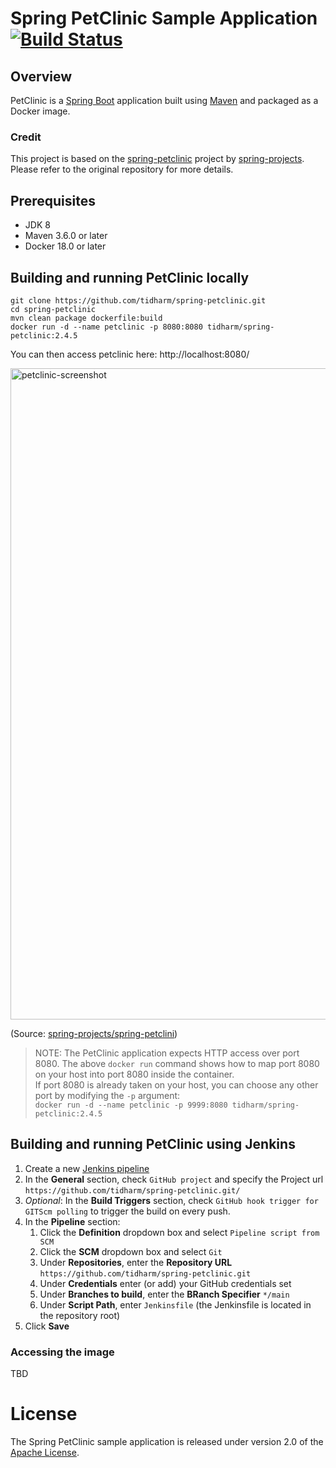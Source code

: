 # Spring PetClinic Sample Application [![Build Status](https://travis-ci.org/spring-projects/spring-petclinic.png?branch=main)](https://travis-ci.org/spring-projects/spring-petclinic/)

## Overview
PetClinic is a [Spring Boot](https://spring.io/guides/gs/spring-boot) application built using [Maven](https://spring.io/guides/gs/maven/) and packaged as a Docker image.

### Credit
This project is based on the <a href="https://github.com/spring-projects/spring-petclinic">spring-petclinic</a> project by <a href="https://github.com/spring-projects">spring-projects</a>.  
Please refer to the original repository for more details.

## Prerequisites
- JDK 8
- Maven 3.6.0 or later
- Docker 18.0 or later

## Building and running PetClinic locally
```
git clone https://github.com/tidharm/spring-petclinic.git
cd spring-petclinic
mvn clean package dockerfile:build
docker run -d --name petclinic -p 8080:8080 tidharm/spring-petclinic:2.4.5
```

You can then access petclinic here: http://localhost:8080/

<img width="1042" alt="petclinic-screenshot" src="https://cloud.githubusercontent.com/assets/838318/19727082/2aee6d6c-9b8e-11e6-81fe-e889a5ddfded.png">

(Source: <a href="https://github.com/spring-projects/spring-petclinic/blob/main/readme.md">spring-projects/spring-petclini</a>)  
  

> NOTE: The PetClinic application expects HTTP access over port 8080. The above `docker run` command shows how to map port 8080 on your host into port 8080 inside the container.  
If port 8080 is already taken on your host, you can choose any other port by modifying the `-p` argument:  
`docker run -d --name petclinic -p 9999:8080 tidharm/spring-petclinic:2.4.5`

## Building and running PetClinic using Jenkins
1. Create a new <a href="https://www.jenkins.io/doc/book/pipeline/">Jenkins pipeline</a>
1. In the **General** section, check `GitHub project` and specify the Project url `https://github.com/tidharm/spring-petclinic.git/`
1. _Optional_: In the **Build Triggers** section, check `GitHub hook trigger for GITScm polling` to trigger the build on every push.
1. In the **Pipeline** section:
    1. Click the **Definition** dropdown box and select `Pipeline script from SCM`
    1. Click the **SCM** dropdown box and select `Git`
    1. Under **Repositories**, enter the **Repository URL** `https://github.com/tidharm/spring-petclinic.git`
    1. Under **Credentials** enter (or add) your GitHub credentials set
    1. Under **Branches to build**, enter the **BRanch Specifier** `*/main`
    1. Under **Script Path**, enter `Jenkinsfile` (the Jenkinsfile is located in the repository root)
1. Click **Save**

### Accessing the image
TBD

# License

The Spring PetClinic sample application is released under version 2.0 of the [Apache License](https://www.apache.org/licenses/LICENSE-2.0).

[spring-petclinic]: https://github.com/spring-projects/spring-petclinic
[spring-framework-petclinic]: https://github.com/spring-petclinic/spring-framework-petclinic
[spring-petclinic-angularjs]: https://github.com/spring-petclinic/spring-petclinic-angularjs 
[javaconfig branch]: https://github.com/spring-petclinic/spring-framework-petclinic/tree/javaconfig
[spring-petclinic-angular]: https://github.com/spring-petclinic/spring-petclinic-angular
[spring-petclinic-microservices]: https://github.com/spring-petclinic/spring-petclinic-microservices
[spring-petclinic-reactjs]: https://github.com/spring-petclinic/spring-petclinic-reactjs
[spring-petclinic-graphql]: https://github.com/spring-petclinic/spring-petclinic-graphql
[spring-petclinic-kotlin]: https://github.com/spring-petclinic/spring-petclinic-kotlin
[spring-petclinic-rest]: https://github.com/spring-petclinic/spring-petclinic-rest
